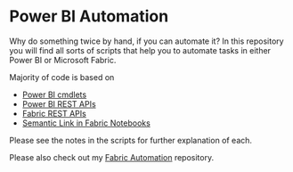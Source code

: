 # Power BI Automation
Why do something twice by hand, if you can automate it? 
In this repository you will find all sorts of scripts that help you to automate tasks in either Power BI or Microsoft Fabric. 

Majority of code is based on 
- [Power BI cmdlets](https://learn.microsoft.com/en-us/powershell/power-bi/overview?WT.mc_id=DP-MVP-5003435&view=powerbi-ps)
- [Power BI REST APIs](https://learn.microsoft.com/en-us/rest/api/power-bi/?WT.mc_id=DP-MVP-5003435)
- [Fabric REST APIs](https://learn.microsoft.com/en-us/rest/api/fabric/articles/?WT.mc_id=DP-MVP-5003435)
- [Semantic Link in Fabric Notebooks](https://learn.microsoft.com/en-us/python/api/semantic-link-sempy/sempy.fabric?WT.mc_id=DP-MVP-5003435&view=semantic-link-python)

Please see the notes in the scripts for further explanation of each. 

Please also check out my [Fabric Automation](https://github.com/marclelijveld/Fabric-Automation/) repository. 
